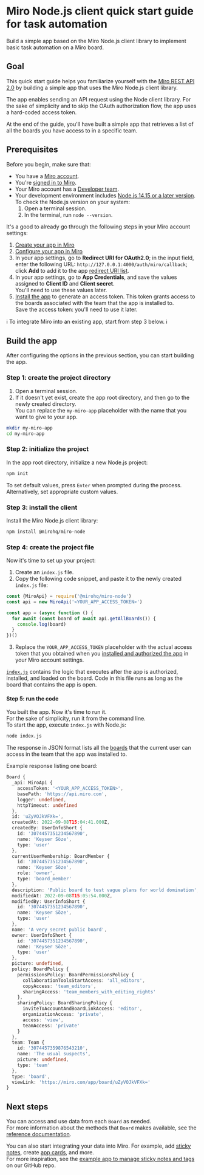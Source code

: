 # Miro Node.js client quick start guide for task automation

Build a simple app based on the Miro Node.js client library to implement basic task automation on a Miro board.

## Goal

This quick start guide helps you familiarize yourself with the [Miro REST API 2.0](https://developers.miro.com/reference/api-reference) by building a simple app that uses the Miro Node.js client library.

The app enables sending an API request using the Node client library. For the sake of simplicity and to skip the OAuth authorization flow, the app uses a hard-coded access token.

At the end of the guide, you'll have built a simple app that retrieves a list of all the boards you have access to in a specific team.

## Prerequisites

Before you begin, make sure that:

- You have a [Miro account](https://miro.com/signup/).
- You're [signed in to Miro](https://miro.com/login/).
- Your Miro account has a [Developer team](https://developers.miro.com/docs/rest-api-build-your-first-hello-world-app#step-1-create-a-developer-team-in-miro).
- Your development environment includes [Node.js 14.15 or a later version](https://nodejs.org/en/download/). \
  To check the Node.js version on your system:
  1. Open a terminal session.
  2. In the terminal, run `node --version`.

It's a good to already go through the following steps in your Miro account settings:

1. [Create your app in Miro](https://developers.miro.com/docs/rest-api-build-your-first-hello-world-app#step-2-create-your-app-in-miro)
2. [Configure your app in Miro](https://developers.miro.com/docs/rest-api-build-your-first-hello-world-app#step-3-configure-your-app-in-miro)
3. In your app settings, go to **Redirect URI for OAuth2.0**; in the input field, enter the following URL: `http://127.0.0.1:4000/auth/miro/callback`; click **Add** to add it to the app [redirect URI list](https://www.oauth.com/oauth2-servers/redirect-uris/).
4. In your app settings, go to **App Credentials**, and save the values assigned to **Client ID** and **Client secret**. \
   You'll need to use these values later.
5. [Install the app](https://developers.miro.com/docs/rest-api-build-your-first-hello-world-app#step-4-install-the-app) to generate an access token. This token grants access to the boards associated with the team that the app is installed to. \
   Save the access token: you'll need to use it later.

ℹ️ To integrate Miro into an existing app, start from step 3 below. ℹ️ 

## Build the app

After configuring the options in the previous section, you can start building the app.

### Step 1: create the project directory

1. Open a terminal session.
2. If it doesn't yet exist, create the app root directory, and then go to the newly created directory. \
   You can replace the `my-miro-app` placeholder with the name that you want to give to your app.

```bash
mkdir my-miro-app
cd my-miro-app
```

### Step 2: initialize the project

In the app root directory, initialize a new Node.js project:

```bash
npm init
```

To set default values, press `Enter` when prompted during the process. \
Alternatively, set appropriate custom values.

### Step 3: install the client

Install the Miro Node.js client library:

```bash
npm install @mirohq/miro-node
```

### Step 4: create the project file

Now it's time to set up your project:

1. Create an `index.js` file.
2. Copy the following code snippet, and paste it to the newly created `index.js` file:

```javascript
const {MiroApi} = require('@mirohq/miro-node')
const api = new MiroApi('<YOUR_APP_ACCESS_TOKEN>')

const app = (async function () {
  for await (const board of await api.getAllBoards()) {
    console.log(board)
  }
})()
```

3. Replace the `YOUR_APP_ACCESS_TOKEN` placeholder with the actual access token that you obtained when you [installed and authorized the app](#prerequisites) in your Miro account settings.

[`index.js`](https://developers.miro.com/docs/app-panels-and-modals#headless) contains the logic that executes after the app is authorized, installed, and loaded on the board. Code in this file runs as long as the board that contains the app is open.

#### Step 5: run the code

You built the app. Now it's time to run it. \
For the sake of simplicity, run it from the command line. \
To start the app, execute `index.js` with Node.js:

```bash
node index.js
```

The response in JSON format lists all the [boards](https://miroapp.github.io/api-clients/classes/index._internal_.Board.html) that the current user can access in the team that the app was installed to.

Example response listing one board:

```typescript
Board {
  _api: MiroApi {
    accessToken: '<YOUR_APP_ACCESS_TOKEN>',
    basePath: 'https://api.miro.com',
    logger: undefined,
    httpTimeout: undefined
  },
  id: 'uZyVOJkVFXk=',
  createdAt: 2022-09-08T15:04:41.000Z,
  createdBy: UserInfoShort {
    id: '3074457351234567890',
    name: 'Keyser Söze',
    type: 'user'
  },
  currentUserMembership: BoardMember {
    id: '3074457351234567890',
    name: 'Keyser Söze',
    role: 'owner',
    type: 'board_member'
  },
  description: 'Public board to test vague plans for world domination',
  modifiedAt: 2022-09-08T15:05:54.000Z,
  modifiedBy: UserInfoShort {
    id: '3074457351234567890',
    name: 'Keyser Söze',
    type: 'user'
  },
  name: 'A very secret public board',
  owner: UserInfoShort {
    id: '3074457351234567890',
    name: 'Keyser Söze',
    type: 'user'
  },
  picture: undefined,
  policy: BoardPolicy {
    permissionsPolicy: BoardPermissionsPolicy {
      collaborationToolsStartAccess: 'all_editors',
      copyAccess: 'team_editors',
      sharingAccess: 'team_members_with_editing_rights'
    },
    sharingPolicy: BoardSharingPolicy {
      inviteToAccountAndBoardLinkAccess: 'editor',
      organizationAccess: 'private',
      access: 'view',
      teamAccess: 'private'
    }
  },
  team: Team {
    id: '3074457359876543210',
    name: 'The usual suspects',
    picture: undefined,
    type: 'team'
  },
  type: 'board',
  viewLink: 'https://miro.com/app/board/uZyVOJkVFXk='
}
```

## Next steps

You can access and use data from each `Board` as needed. \
For more information about the methods that `Board` makes available, see the [reference documentation](https://miroapp.github.io/api-clients/classes/index._internal_.Board.html).

You can also start integrating your data into Miro. For example, add [sticky notes](https://miroapp.github.io/api-clients/classes/index._internal_.StickyNoteItem.html), create [app cards](https://miroapp.github.io/api-clients/classes/index._internal_.AppCardItem.html), and more. \
For more inspiration, see the [example app to manage sticky notes and tags](https://github.com/miroapp/app-examples/tree/main/examples/node-stickies-csv) on our GitHub repo.
